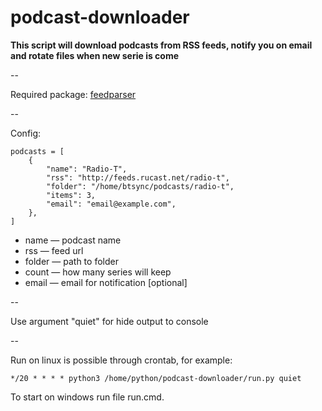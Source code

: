 podcast-downloader
==================

**This script will download podcasts from RSS feeds, notify you on email and rotate files when new serie is come**

--

Required package: [feedparser](https://pypi.python.org/pypi/feedparser)

--

Config:

```
podcasts = [
    {
        "name": "Radio-T",
        "rss": "http://feeds.rucast.net/radio-t",
        "folder": "/home/btsync/podcasts/radio-t",
        "items": 3,
        "email": "email@example.com",
    },
]
```

* name — podcast name
* rss — feed url
* folder — path to folder
* count — how many series will keep
* email — email for notification [optional]

--

Use argument "quiet" for hide output to console

--

Run on linux is possible through crontab, for example:
```
*/20 * * * * python3 /home/python/podcast-downloader/run.py quiet
```

To start on windows run file run.cmd.
